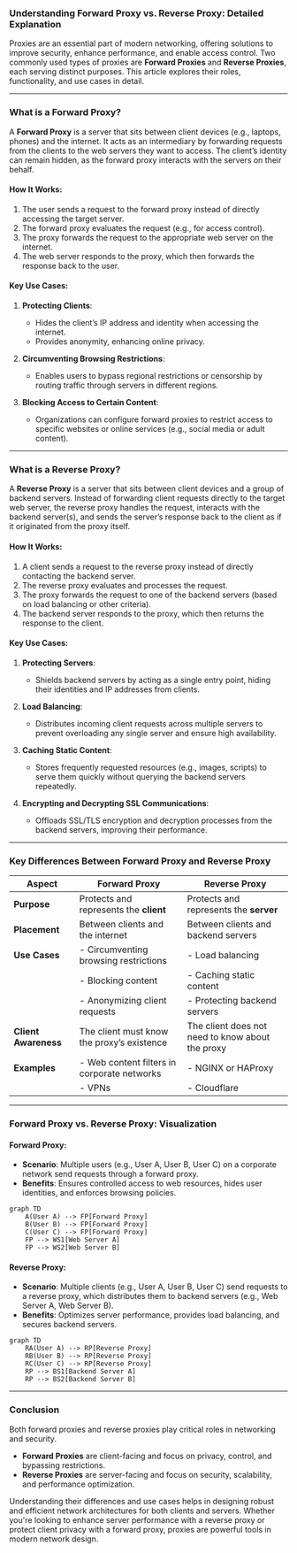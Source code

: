 ### **Understanding Forward Proxy vs. Reverse Proxy: Detailed Explanation**

Proxies are an essential part of modern networking, offering solutions to improve security, enhance performance, and enable access control. Two commonly used types of proxies are **Forward Proxies** and **Reverse Proxies**, each serving distinct purposes. This article explores their roles, functionality, and use cases in detail.

---

### **What is a Forward Proxy?**

A **Forward Proxy** is a server that sits between client devices (e.g., laptops, phones) and the internet. It acts as an intermediary by forwarding requests from the clients to the web servers they want to access. The client’s identity can remain hidden, as the forward proxy interacts with the servers on their behalf.

#### **How It Works**:
1. The user sends a request to the forward proxy instead of directly accessing the target server.
2. The forward proxy evaluates the request (e.g., for access control).
3. The proxy forwards the request to the appropriate web server on the internet.
4. The web server responds to the proxy, which then forwards the response back to the user.

#### **Key Use Cases**:
1. **Protecting Clients**:  
   - Hides the client’s IP address and identity when accessing the internet.
   - Provides anonymity, enhancing online privacy.

2. **Circumventing Browsing Restrictions**:  
   - Enables users to bypass regional restrictions or censorship by routing traffic through servers in different regions.

3. **Blocking Access to Certain Content**:  
   - Organizations can configure forward proxies to restrict access to specific websites or online services (e.g., social media or adult content).

---

### **What is a Reverse Proxy?**

A **Reverse Proxy** is a server that sits between client devices and a group of backend servers. Instead of forwarding client requests directly to the target web server, the reverse proxy handles the request, interacts with the backend server(s), and sends the server’s response back to the client as if it originated from the proxy itself.

#### **How It Works**:
1. A client sends a request to the reverse proxy instead of directly contacting the backend server.
2. The reverse proxy evaluates and processes the request.
3. The proxy forwards the request to one of the backend servers (based on load balancing or other criteria).
4. The backend server responds to the proxy, which then returns the response to the client.

#### **Key Use Cases**:
1. **Protecting Servers**:  
   - Shields backend servers by acting as a single entry point, hiding their identities and IP addresses from clients.

2. **Load Balancing**:  
   - Distributes incoming client requests across multiple servers to prevent overloading any single server and ensure high availability.

3. **Caching Static Content**:  
   - Stores frequently requested resources (e.g., images, scripts) to serve them quickly without querying the backend servers repeatedly.

4. **Encrypting and Decrypting SSL Communications**:  
   - Offloads SSL/TLS encryption and decryption processes from the backend servers, improving their performance.

---

### **Key Differences Between Forward Proxy and Reverse Proxy**

| **Aspect**             | **Forward Proxy**                                | **Reverse Proxy**                                |
|------------------------|--------------------------------------------------|--------------------------------------------------|
| **Purpose**            | Protects and represents the **client**           | Protects and represents the **server**           |
| **Placement**          | Between clients and the internet                 | Between clients and backend servers              |
| **Use Cases**          | - Circumventing browsing restrictions            | - Load balancing                                 |
|                        | - Blocking content                               | - Caching static content                         |
|                        | - Anonymizing client requests                    | - Protecting backend servers                     |
| **Client Awareness**   | The client must know the proxy’s existence       | The client does not need to know about the proxy |
| **Examples**           | - Web content filters in corporate networks      | - NGINX or HAProxy                               |
|                        | - VPNs                                           | - Cloudflare                                     |

---

### **Forward Proxy vs. Reverse Proxy: Visualization**

#### **Forward Proxy**:
- **Scenario**: Multiple users (e.g., User A, User B, User C) on a corporate network send requests through a forward proxy.  
- **Benefits**: Ensures controlled access to web resources, hides user identities, and enforces browsing policies.

```mermaid
graph TD
    A(User A) --> FP[Forward Proxy]
    B(User B) --> FP[Forward Proxy]
    C(User C) --> FP[Forward Proxy]
    FP --> WS1[Web Server A]
    FP --> WS2[Web Server B]
```

#### **Reverse Proxy**:
- **Scenario**: Multiple clients (e.g., User A, User B, User C) send requests to a reverse proxy, which distributes them to backend servers (e.g., Web Server A, Web Server B).  
- **Benefits**: Optimizes server performance, provides load balancing, and secures backend servers.

```mermaid
graph TD
    RA(User A) --> RP[Reverse Proxy]
    RB(User B) --> RP[Reverse Proxy]
    RC(User C) --> RP[Reverse Proxy]
    RP --> BS1[Backend Server A]
    RP --> BS2[Backend Server B]
```

---

### **Conclusion**

Both forward proxies and reverse proxies play critical roles in networking and security.  
- **Forward Proxies** are client-facing and focus on privacy, control, and bypassing restrictions.  
- **Reverse Proxies** are server-facing and focus on security, scalability, and performance optimization.

Understanding their differences and use cases helps in designing robust and efficient network architectures for both clients and servers. Whether you're looking to enhance server performance with a reverse proxy or protect client privacy with a forward proxy, proxies are powerful tools in modern network design.
